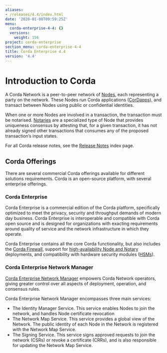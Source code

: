 ```yaml
---
aliases:
- /releases/4.4/index.html
date: '2020-01-08T09:59:25Z'
menu:
  corda-enterprise-4-4: {}
  versions:
    weight: 156
project: corda-enterprise
section_menu: corda-enterprise-4-4
title: Corda Enterprise 4.4
version: '4.4'
---
```



# Introduction to Corda

A Corda Network is a peer-to-peer network of [Nodes](../nodedocs.html), each representing a party on the network.
These Nodes run Corda applications ([CorDapps](../cordapps.html)), and transact between Nodes using public or
confidential identities.

When one or more Nodes are involved in a transaction, the transaction must be notarised. [Notaries](../notarydocs.html) are a specialized type
of Node that provides uniqueness consensus by attesting that, for a given transaction, it has not already signed other
transactions that consumes any of the proposed transaction’s input states.

For all Corda release notes, see the [Release Notes](release-notes-index.md) index page.


## Corda Offerings

There are several commercial Corda offerings available for different solutions requirements. Corda is an open-source platform,
with several enterprise offerings.


### Corda Enterprise

Corda Enterprise is a commercial edition of the Corda platform, specifically optimized to meet the privacy, security and
throughput demands of modern day business. Corda Enterprise is interoperable and compatible with Corda open source and
is designed for organizations with exacting requirements around quality of service and the network infrastructure in
which they operate.

Corda Enterprise contains all the core Corda functionality, but also includes the [Corda Firewall](../firewalldocs.html),
support for [high-availability Node and Notary](../hadocs.html) deployments, and compatibility with hardware security modules ([HSMs](../hsmdoc.html)).


### Corda Enterprise Network Manager

[Corda Enterprise Network Manager](../cenmdocs.html) empowers Corda Network operators, giving greater control over all
aspects of deployment, operation, and consensus rules.

Corda Enterprise Network Manager encompasses three main services:


* The Identity Manager Service. This service enables Nodes to join the network, and handles Node certificate revocation
* The Network Map Service. This service provides a global view of the Network. The public identity of each Node in the Network is registered with the Network Map Service.
* The Signing Service. This service signs approved requests to join the network (CSRs) or revoke a certificate (CRRs), and is also responsible for updating the Network Map Service.











